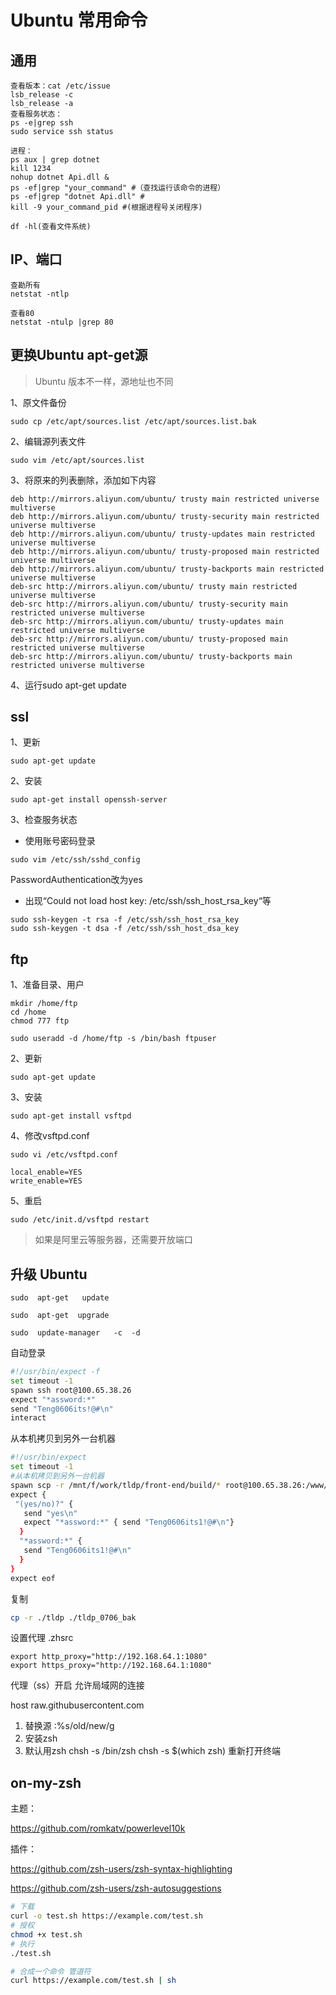 # Ubuntu 常用命令

## 通用

```
查看版本：cat /etc/issue
lsb_release -c
lsb_release -a
查看服务状态：
ps -e|grep ssh
sudo service ssh status

进程：
ps aux | grep dotnet
kill 1234
nohup dotnet Api.dll &
ps -ef|grep "your_command" #（查找运行该命令的进程）
ps -ef|grep "dotnet Api.dll" #
kill -9 your_command_pid #(根据进程号关闭程序)

df -hl(查看文件系统)
```

## IP、端口

```
查勘所有
netstat -ntlp

查看80
netstat -ntulp |grep 80
```

## 更换Ubuntu apt-get源

> Ubuntu 版本不一样，源地址也不同

1、原文件备份

```
sudo cp /etc/apt/sources.list /etc/apt/sources.list.bak
```

2、编辑源列表文件

```
sudo vim /etc/apt/sources.list
```

3、将原来的列表删除，添加如下内容

```
deb http://mirrors.aliyun.com/ubuntu/ trusty main restricted universe multiverse
deb http://mirrors.aliyun.com/ubuntu/ trusty-security main restricted universe multiverse
deb http://mirrors.aliyun.com/ubuntu/ trusty-updates main restricted universe multiverse
deb http://mirrors.aliyun.com/ubuntu/ trusty-proposed main restricted universe multiverse
deb http://mirrors.aliyun.com/ubuntu/ trusty-backports main restricted universe multiverse
deb-src http://mirrors.aliyun.com/ubuntu/ trusty main restricted universe multiverse
deb-src http://mirrors.aliyun.com/ubuntu/ trusty-security main restricted universe multiverse
deb-src http://mirrors.aliyun.com/ubuntu/ trusty-updates main restricted universe multiverse
deb-src http://mirrors.aliyun.com/ubuntu/ trusty-proposed main restricted universe multiverse
deb-src http://mirrors.aliyun.com/ubuntu/ trusty-backports main restricted universe multiverse
```

4、运行sudo apt-get update

## ssl

1、更新

```
sudo apt-get update
```

2、安装

```
sudo apt-get install openssh-server
```

3、检查服务状态

- 使用账号密码登录

```
sudo vim /etc/ssh/sshd_config
```

PasswordAuthentication改为yes

- 出现“Could not load host key: /etc/ssh/ssh_host_rsa_key“等

```
sudo ssh-keygen -t rsa -f /etc/ssh/ssh_host_rsa_key
sudo ssh-keygen -t dsa -f /etc/ssh/ssh_host_dsa_key
```

## ftp

1、准备目录、用户

```
mkdir /home/ftp
cd /home
chmod 777 ftp

sudo useradd -d /home/ftp -s /bin/bash ftpuser
```

2、更新

```
sudo apt-get update
```

3、安装

```
sudo apt-get install vsftpd
```

4、修改vsftpd.conf

```
sudo vi /etc/vsftpd.conf
```

```
local_enable=YES
write_enable=YES
```

5、重启

```
sudo /etc/init.d/vsftpd restart
```

> 如果是阿里云等服务器，还需要开放端口

## 升级 Ubuntu

```
sudo  apt-get   update
```

```
sudo  apt-get  upgrade
```

```
sudo  update-manager   -c  -d
```

自动登录

```sh
#!/usr/bin/expect -f
set timeout -1
spawn ssh root@100.65.38.26
expect "*assword:*"
send "Teng0606its!@#\n"
interact

```

从本机拷贝到另外一台机器

```sh
#!/usr/bin/expect
set timeout -1
#从本机拷贝到另外一台机器
spawn scp -r /mnt/f/work/tldp/front-end/build/* root@100.65.38.26:/www/tldp
expect {
 "(yes/no)?" {
   send "yes\n"
   expect "*assword:*" { send "Teng0606its1!@#\n"}
  }
  "*assword:*" {
   send "Teng0606its1!@#\n"
  }
}
expect eof
```

复制

``` sh
cp -r ./tldp ./tldp_0706_bak
```

设置代理 .zhsrc

```
export http_proxy="http://192.168.64.1:1080"
export https_proxy="http://192.168.64.1:1080"
```

代理（ss）开启 允许局域网的连接

host raw.githubusercontent.com

1. 替换源 :%s/old/new/g
2. 安装zsh
3. 默认用zsh
chsh -s /bin/zsh
chsh -s $(which zsh)
重新打开终端

## on-my-zsh

主题：

<https://github.com/romkatv/powerlevel10k>

插件：

<https://github.com/zsh-users/zsh-syntax-highlighting>

<https://github.com/zsh-users/zsh-autosuggestions>

```sh
# 下载
curl -o test.sh https://example.com/test.sh
# 授权
chmod +x test.sh
# 执行
./test.sh

# 合成一个命令 管道符
curl https://example.com/test.sh | sh
```
